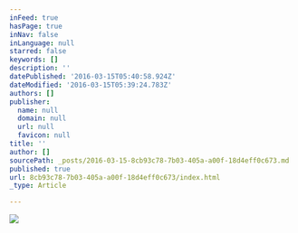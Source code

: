 ```yaml
---
inFeed: true
hasPage: true
inNav: false
inLanguage: null
starred: false
keywords: []
description: ''
datePublished: '2016-03-15T05:40:58.924Z'
dateModified: '2016-03-15T05:39:24.783Z'
authors: []
publisher:
  name: null
  domain: null
  url: null
  favicon: null
title: ''
author: []
sourcePath: _posts/2016-03-15-8cb93c78-7b03-405a-a00f-18d4eff0c673.md
published: true
url: 8cb93c78-7b03-405a-a00f-18d4eff0c673/index.html
_type: Article

---
```

![](https://the-grid-user-content.s3-us-west-2.amazonaws.com/8cdcd86e-8f17-4c56-92c8-ea522556ecbc.jpg)